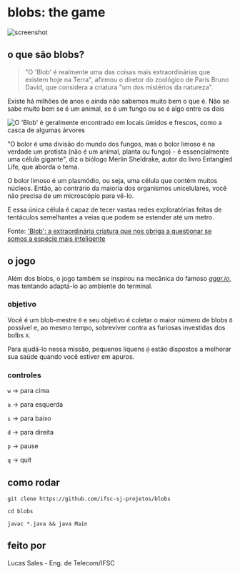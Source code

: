# blobs: the game
![screenshot](https://github.com/lucas-ssf/projeto-POO/blob/main/Screenshot_blob.png)
## o que são blobs?
> "O 'Blob' é realmente uma das coisas mais extraordinárias que existem hoje na Terra", afirmou o diretor do zoológico de Paris Bruno David, que considera a criatura "um dos mistérios da natureza".

Existe há milhões de anos e ainda não sabemos muito bem o que é. Não se sabe muito bem se é um animal, se é um fungo ou se é algo entre os dois

![O 'Blob' é geralmente encontrado em locais úmidos e frescos, como a casca de algumas árvores](https://s2-g1.glbimg.com/we2CtTlbDBs9FApIcseIhLA5AjU=/0x0:624x351/984x0/smart/filters:strip_icc()/i.s3.glbimg.com/v1/AUTH_59edd422c0c84a879bd37670ae4f538a/internal_photos/bs/2019/e/P/j7qqMuRVSowE1HWmx5bA/blob-2.jpg)

"O bolor é uma divisão do mundo dos fungos, mas o bolor limoso é na verdade um protista (não é um animal, planta ou fungo) - é essencialmente uma célula gigante", diz o biólogo Merlin Sheldrake, autor do livro Entangled Life, que aborda o tema.

O bolor limoso é um plasmódio, ou seja, uma célula que contém muitos núcleos. Então, ao contrário da maioria dos organismos unicelulares, você não precisa de um microscópio para vê-lo.

E essa única célula é capaz de tecer vastas redes exploratórias feitas de tentáculos semelhantes a veias que podem se estender até um metro.

Fonte: ['Blob': a extraordinária criatura que nos obriga a questionar se somos a espécie mais inteligente](https://www.bbc.com/portuguese/internacional-62703311)
## o jogo
Além dos blobs, o jogo também se inspirou na mecânica do famoso [_agar.io_](https://agar.io/), mas tentando adaptá-lo ao ambiente do terminal.
### objetivo
Você é um blob-mestre `0` e seu objetivo é coletar o maior número de blobs `O` possível e, ao mesmo tempo, sobreviver contra as furiosas investidas dos bolbs `X`.

Para ajudá-lo nessa missão, pequenos líquens `@` estão dispostos a melhorar sua saúde quando você estiver em apuros.
### controles
`w` -> para cima

`a` -> para esquerda

`s` -> para baixo

`d` -> para direita

`p` -> pause

`q` -> quit
## como rodar
```
git clone https://github.com/ifsc-sj-projetos/blobs

cd blobs

javac *.java && java Main
```
## feito por
Lucas Sales - Eng. de Telecom/IFSC
